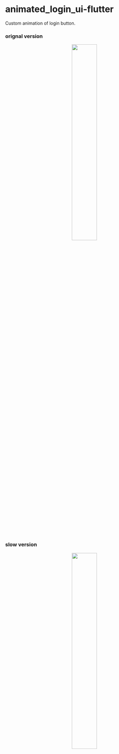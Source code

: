 # animated_login_ui-flutter

Custom animation of login button.

### orignal version

<p align="center">
  <img 
    width=40%
    height=40%
    src="https://user-images.githubusercontent.com/101565812/170466395-d2f4558a-6691-470d-bfc5-556e57c91fbf.gif" >
</p>

### slow version

<p align="center">
  <img 
    width=40%
    height=40%
    src="https://user-images.githubusercontent.com/101565812/170464770-c6a84724-a77b-4b1a-a3c7-076e8b9202e4.gif" >
</p>
